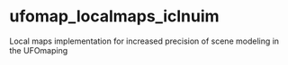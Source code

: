 # ufomap_localmaps_iclnuim
Local maps implementation for increased precision of scene modeling in the UFOmaping
